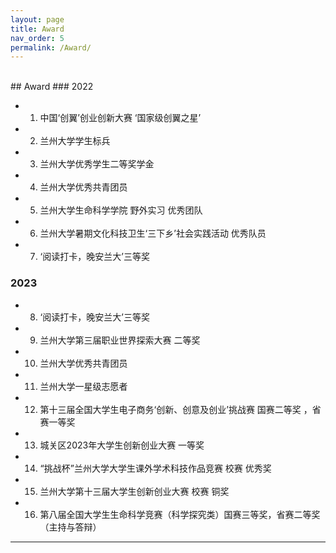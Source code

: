 ```yaml
---
layout: page
title: Award
nav_order: 5
permalink: /Award/
---
```

<br/>
## Award 
### 2022 

- 1. 中国‘创翼’创业创新大赛 ‘国家级创翼之星’
- 2. 兰州大学学生标兵
- 3. 兰州大学优秀学生二等奖学金
- 4. 兰州大学优秀共青团员
- 5. 兰州大学生命科学学院 野外实习 优秀团队 
- 6. 兰州大学暑期文化科技卫生‘三下乡’社会实践活动 优秀队员
- 7. ‘阅读打卡，晚安兰大’三等奖

### 2023
- 8. ‘阅读打卡，晚安兰大’三等奖
- 9.  兰州大学第三届职业世界探索大赛 二等奖
- 10. 兰州大学优秀共青团员
- 11. 兰州大学一星级志愿者
- 12. 第十三届全国大学生电子商务‘创新、创意及创业’挑战赛 国赛二等奖 ，省赛一等奖
- 13. 城关区2023年大学生创新创业大赛 一等奖
- 14. “挑战杯”兰州大学大学生课外学术科技作品竞赛 校赛 优秀奖
- 15. 兰州大学第十三届大学生创新创业大赛 校赛 铜奖
- 16. 第八届全国大学生生命科学竞赛（科学探究类）国赛三等奖，省赛二等奖（主持与答辩）

-----
